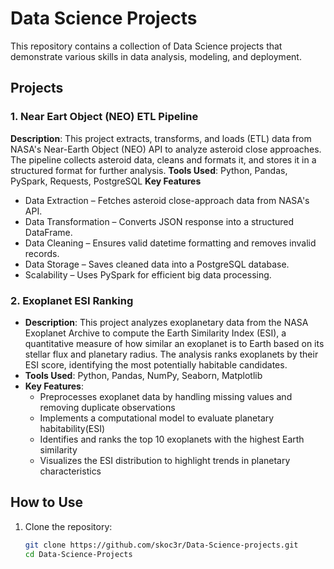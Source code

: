 # Data Science Projects

This repository contains a collection of Data Science projects that demonstrate various skills in data analysis, modeling, and deployment.

## Projects

### 1. Near Eart Object (NEO) ETL Pipeline
**Description**: This project extracts, transforms, and loads (ETL) data from NASA's Near-Earth Object (NEO) API to analyze asteroid close approaches. The pipeline collects asteroid data, cleans and formats it, 
and stores it in a structured format for further analysis.
**Tools Used**: Python, Pandas, PySpark, Requests, PostgreSQL
**Key Features**
  - Data Extraction – Fetches asteroid close-approach data from NASA's API.
  - Data Transformation – Converts JSON response into a structured DataFrame.
  - Data Cleaning – Ensures valid datetime formatting and removes invalid records.
  - Data Storage – Saves cleaned data into a PostgreSQL database.
  - Scalability – Uses PySpark for efficient big data processing.
    
### 2. Exoplanet ESI Ranking
- **Description**:  This project analyzes exoplanetary data from the NASA Exoplanet Archive to compute the Earth Similarity Index (ESI), a quantitative measure of how similar an exoplanet is to Earth based on its stellar flux and planetary radius. The analysis ranks exoplanets by their ESI score, identifying the most potentially habitable candidates.
- **Tools Used**: Python, Pandas, NumPy, Seaborn, Matplotlib
- **Key Features**:
  - Preprocesses exoplanet data by handling missing values and removing duplicate observations
  - Implements a computational model to evaluate planetary habitability(ESI) 
  - Identifies and ranks the top 10 exoplanets with the highest Earth similarity
  - Visualizes the ESI distribution to highlight trends in planetary characteristics


## How to Use
1. Clone the repository:
   ```bash
   git clone https://github.com/skoc3r/Data-Science-projects.git
   cd Data-Science-Projects
